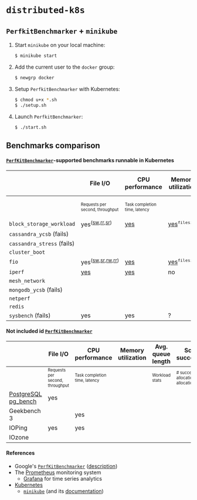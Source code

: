 # `distributed-k8s`

## `PerfkitBenchmarker` + `minikube`
1. Start `minikube` on your local machine:
    ```bash
    $ minikube start
    ```
1. Add the current user to the `docker` group:
    ```bash
    $ newgrp docker
    ```
1. Setup `PerfkitBenchmarker` with Kubernetes:
    ```bash
    $ chmod u+x *.sh
    $ ./setup.sh
    ```
1. Launch `PerfkitBenchmarker`:
    ```bash
    $ ./start.sh
    ```

## Benchmarks comparison

#### [`PerfKitBenchmarker`](https://github.com/GoogleCloudPlatform/PerfKitBenchmarker)-supported benchmarks runnable in Kubernetes

|                              | File I/O                        | CPU performance               | Memory utilization | Avg. queue length | Scheduler successfulness                     | Useful busy time                   |
|------------------------------|---------------------------------|-------------------------------|--------------------|-------------------|----------------------------------------------|------------------------------------|
|                              | <sub><sup>Requests per second, throughput</sup></sub> | <sup><sub>Task completion time, latency</sup></sub> |                    | <sup><sub>Workload stats</sup></sub>    | <sup><sub># successful allocations / total allocations</sup></sub> | <sup><sub>Time spent scheduling / total time</sup></sub> |
| `block_storage_workload`     | yes<sup>([sw](https://github.com/marcomicera/distributed-k8s/blob/78aafa0ff6d35d1f848951c05f7a70b3dff15f2b/results/block_storage_workload/pkb.log#L5964),[rr](https://github.com/marcomicera/distributed-k8s/blob/78aafa0ff6d35d1f848951c05f7a70b3dff15f2b/results/block_storage_workload/pkb.log#L5988),[sr](https://github.com/marcomicera/distributed-k8s/blob/78aafa0ff6d35d1f848951c05f7a70b3dff15f2b/results/block_storage_workload/pkb.log#L6012))</sup> | [yes](https://github.com/marcomicera/distributed-k8s/blob/78aafa0ff6d35d1f848951c05f7a70b3dff15f2b/results/block_storage_workload/pkb.log#L6037) | [yes](https://github.com/marcomicera/distributed-k8s/blob/78aafa0ff6d35d1f848951c05f7a70b3dff15f2b/results/block_storage_workload/pkb.log#L5964)<sup>`filesize`</sup> | no | no | no |
| `cassandra_ycsb` (fails)     |   |   |   |   |   |   |
| `cassandra_stress` (fails)   |   |   |   |   |   |   |
| `cluster_boot`               |   |   |   |   |   |   |
| `fio`                        | yes<sup>([sw](https://github.com/marcomicera/distributed-k8s/blob/fd2c29cb7750840c8558451f7002c697c06ce996/results/fio/pkb.log#L8348),[sr](https://github.com/marcomicera/distributed-k8s/blob/fd2c29cb7750840c8558451f7002c697c06ce996/results/fio/pkb.log#L8372),[rw](https://github.com/marcomicera/distributed-k8s/blob/fd2c29cb7750840c8558451f7002c697c06ce996/results/fio/pkb.log#L8396),[rr](https://github.com/marcomicera/distributed-k8s/blob/fd2c29cb7750840c8558451f7002c697c06ce996/results/fio/pkb.log#L8420))</sup>                             | [yes](https://github.com/marcomicera/distributed-k8s/blob/fd2c29cb7750840c8558451f7002c697c06ce996/results/fio/pkb.log#L8471) | [yes](https://github.com/marcomicera/distributed-k8s/blob/fd2c29cb7750840c8558451f7002c697c06ce996/results/fio/pkb.log#L8348)<sup>`filesize`</sup> | no | no | no |
| `iperf`                      | [yes](https://github.com/marcomicera/distributed-k8s/blob/ea6832ce5385a506135140c4e6a0d48416d32411/results/mesh_network/pkb.log#L4386) | [yes](https://github.com/marcomicera/distributed-k8s/blob/ea6832ce5385a506135140c4e6a0d48416d32411/results/mesh_network/pkb.log#L4389) | no | no | no | no |
| `mesh_network`               |   |   |   |   |   |   |
| `mongodb_ycsb` (fails)       |   |   |   |   |   |   |
| `netperf`                    |   |   |   |   |   |   |
| `redis`                      |   |   |   |   |   |   |
| `sysbench` (fails)           | yes                             | yes                           | ?                  | ?                 | ?                                            | yes                                |

#### Not included id [`PerfKitBenchmarker`](https://github.com/GoogleCloudPlatform/PerfKitBenchmarker)

|                              | File I/O                        | CPU performance               | Memory utilization | Avg. queue length | Scheduler successfulness                     | Useful busy time                   |
|------------------------------|---------------------------------|-------------------------------|--------------------|-------------------|----------------------------------------------|------------------------------------|
|                              | <sub><sup>Requests per second, throughput</sup></sub> | <sup><sub>Task completion time, latency</sup></sub> |                    | <sup><sub>Workload stats</sup></sub>    | <sup><sub># successful allocations / total allocations</sup></sub> | <sup><sub>Time spent scheduling / total time</sup></sub> |
| [PostgreSQL pg_bench](https://github.com/jberkus/pgKubernetesTutorial)          | yes                             |                               |                    |                   |                                              |                                    |
| Geekbench 3                  |                                 | yes                           |                    |                   |                                              |                                    |
| IOPing                       | yes                             | yes                           |                    |                   |                                              |                                    |
| IOzone                       |                                 |                               |                    |                   |                                              |                                    |

#### References
- Google's [`PerfKitBenchmarker`](https://github.com/GoogleCloudPlatform/PerfKitBenchmarker) ([description](https://cloud.google.com/free/docs/measure-compare-performance))
- The [Prometheus](https://prometheus.io/) monitoring system
  - [Grafana](https://grafana.com/) for time series analytics
- [Kubernetes](https://kubernetes.io/docs/reference/)
  - [`minikube`](https://github.com/kubernetes/minikube) (and its [documentation](https://minikube.sigs.k8s.io/docs/))

